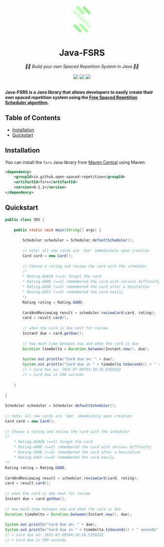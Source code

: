 <div align="center">
  <img src="https://raw.githubusercontent.com/open-spaced-repetition/java-fsrs/main/osr_logo.png" height="100" alt="Open Spaced Repetition logo"/>
</div>
<div align="center">

# Java-FSRS

</div>
<div align="center">
  <em>🧠🔄 Build your own Spaced Repetition System in Java 🧠🔄   </em>
</div>
<br />
<div align="center" style="text-decoration: none;">
    <a href="https://central.sonatype.com/artifact/io.github.open-spaced-repetition/fsrs"><img src="https://img.shields.io/maven-central/v/io.github.open-spaced-repetition/fsrs
    "></a>
    <a href="https://central.sonatype.com/artifact/io.github.open-spaced-repetition/fsrs"><img src="https://img.shields.io/badge/Java-17-blue.svg"></a>
    <a href="https://github.com/open-spaced-repetition/java-fsrs/blob/main/LICENSE" style="text-decoration: none;"><img src="https://img.shields.io/badge/License-MIT-brightgreen.svg"></a>
</div>
<br />

**Java-FSRS is a Java library that allows developers to easily create their own spaced repetition system using the <a href="https://github.com/open-spaced-repetition/free-spaced-repetition-scheduler">Free Spaced Repetition Scheduler algorithm</a>.**

## Table of Contents
- [Installation](#installation)
- [Quickstart](#quickstart)

## Installation
You can install the `fsrs` Java library from [Maven Central](https://central.sonatype.com/artifact/io.github.open-spaced-repetition/fsrs) using Maven:
```xml
<dependency>
    <groupId>io.github.open-spaced-repetition</groupId>
    <artifactId>fsrs</artifactId>
    <version>0.1.1</version>
</dependency>
```

## Quickstart

```java
public class SRS {

    public static void main(String[] args) {

        Scheduler scheduler = Scheduler.defaultScheduler();

        // note: all new cards are 'due' immediately upon creation
        Card card = new Card();

        // Choose a rating and review the card with the scheduler
        /*
        * Rating.AGAIN (==1) forgot the card
        * Rating.HARD (==2) remembered the card with serious difficulty
        * Rating.GOOD (==3) remembered the card after a hesitation
        * Rating.EASY (==4) remembered the card easily
        */
        Rating rating = Rating.GOOD;

        CardAndReviewLog result = scheduler.reviewCard(card, rating);
        card = result.card();

        // when the card is due next for review
        Instant due = card.getDue();

        // how much time between now and when the card is due
        Duration timeDelta = Duration.between(Instant.now(), due);

        System.out.println("Card due on: " + due);
        System.out.println("Card due in " + timeDelta.toSeconds() + " seconds");
        // > Card due on: 2025-07-09T04:19:16.535922Z
        // > Card due in 599 seconds

    }

}

Scheduler scheduler = Scheduler.defaultScheduler();

// note: all new cards are 'due' immediately upon creation
Card card = new Card();

// Choose a rating and review the card with the scheduler
/*
    * Rating.AGAIN (==1) forgot the card
    * Rating.HARD (==2) remembered the card with serious difficulty
    * Rating.GOOD (==3) remembered the card after a hesitation
    * Rating.EASY (==4) remembered the card easily
*/
Rating rating = Rating.GOOD;

CardAndReviewLog result = scheduler.reviewCard(card, rating);
card = result.card();

// when the card is due next for review
Instant due = card.getDue();

// how much time between now and when the card is due
Duration timeDelta = Duration.between(Instant.now(), due);

System.out.println("Card due on: " + due);
System.out.println("Card due in " + timeDelta.toSeconds() + " seconds");
// > Card due on: 2025-07-09T04:19:16.535922Z
// > Card due in 599 seconds
```
